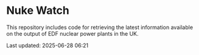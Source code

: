# Nuke Watch

This repository includes code for retrieving the latest information available on the output of EDF nuclear power plants in the UK.

Last updated: 2025-06-28 06:21